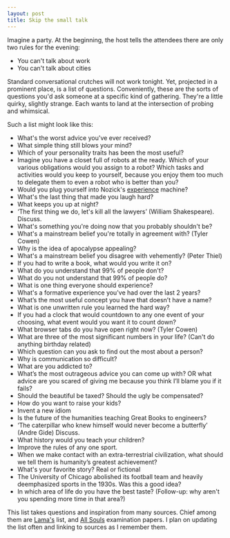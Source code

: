 ```yaml
---
layout: post
title: Skip the small talk
---
```


Imagine a party. At the beginning, the host tells the attendees there are only two rules for the evening:

- You can't talk about work
- You can't talk about cities

Standard conversational crutches will not work tonight. Yet, projected in a prominent place, is a list of questions. Conveniently, these are the sorts of questions you'd ask someone at a specific kind of gathering. They're a little quirky, slightly strange. Each wants to land at the intersection of probing and whimsical.

Such a list might look like this:

- What's the worst advice you've ever received?
- What simple thing still blows your mind?
- Which of your personality traits has been the most useful?
- Imagine you have a closet full of robots at the ready. Which of your various obligations would you assign to a robot? Which tasks and activities would you keep to yourself, because you enjoy them too much to delegate them to even a robot who is better than you?
- Would you plug yourself into Nozick's [experience](https://en.wikipedia.org/wiki/Experience_machine) machine?
- What's the last thing that made you laugh hard?
- What keeps you up at night?
- ‘The first thing we do, let's kill all the lawyers’ (William Shakespeare). Discuss.
- What's something you're doing now that you probably shouldn't be?
- What's a mainstream belief you're totally in agreement with? (Tyler Cowen)
- Why is the idea of apocalypse appealing?
- What's a mainstream belief you disagree with vehemently? (Peter Thiel)
- If you had to write a book, what would you write it on?
- What do you understand that 99% of people don't?
- What do you not understand that 99% of people do?
- What is one thing everyone should experience?
- What's a formative experience you've had over the last 2 years?
- What’s the most useful concept you have that doesn’t have a name?
- What is one unwritten rule you learned the hard way?
- If you had a clock that would countdown to any one event of your choosing, what event would you want it to count down?
- What browser tabs do you have open right now? (Tyler Cowen)
- What are three of the most significant numbers in your life? (Can't do anything birthday related)
- Which question can you ask to find out the most about a person?
- Why is communication so difficult?
- What are you addicted to?
- What’s the most outrageous advice you can come up with? OR what advice are you scared of giving me because you think I’ll blame you if it fails?
- Should the beautiful be taxed? Should the ugly be compensated?
- How do you want to raise your kids?
- Invent a new idiom
- Is the future of the humanities teaching Great Books to engineers?
- ‘The caterpillar who knew himself would never become a butterfly’ (Andre Gide) Discuss.
- What history would you teach your children?
- Improve the rules of any one sport.
- When we make contact with an extra-terrestrial civilization, what should we tell them is humanity’s greatest achievement?
- What's your favorite story? Real or fictional
- The University of Chicago abolished its football team and heavily deemphasized sports in the 1930s. Was this a good idea?
- In which area of life do you have the best taste? (Follow-up: why aren't you spending more time in that area?)


This list takes questions and inspiration from many sources. Chief among them are [Lama's](https://lamaalrajih.wordpress.com/2019/07/24/skip-the-small-talk-part-one/) list, and [All Souls](https://verbivoco.files.wordpress.com/2016/08/all-souls-general-exam-questions-2009-to-2014.pdf) examination papers. I plan on updating the list often and linking to sources as I remember them.
